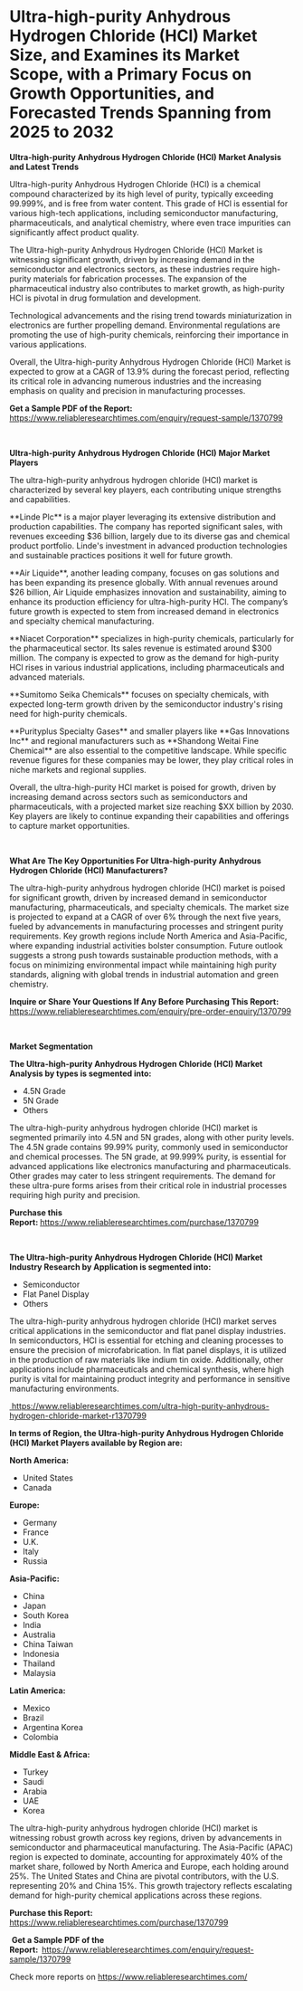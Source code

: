 <p><h1>Ultra-high-purity Anhydrous Hydrogen Chloride (HCl) Market Size, and Examines its Market Scope, with a Primary Focus on Growth Opportunities, and Forecasted Trends Spanning from 2025 to 2032</h1></p><p><strong>Ultra-high-purity Anhydrous Hydrogen Chloride (HCl) Market Analysis and Latest Trends</strong></p>
<p><p>Ultra-high-purity Anhydrous Hydrogen Chloride (HCl) is a chemical compound characterized by its high level of purity, typically exceeding 99.999%, and is free from water content. This grade of HCl is essential for various high-tech applications, including semiconductor manufacturing, pharmaceuticals, and analytical chemistry, where even trace impurities can significantly affect product quality.</p><p>The Ultra-high-purity Anhydrous Hydrogen Chloride (HCl) Market is witnessing significant growth, driven by increasing demand in the semiconductor and electronics sectors, as these industries require high-purity materials for fabrication processes. The expansion of the pharmaceutical industry also contributes to market growth, as high-purity HCl is pivotal in drug formulation and development. </p><p>Technological advancements and the rising trend towards miniaturization in electronics are further propelling demand. Environmental regulations are promoting the use of high-purity chemicals, reinforcing their importance in various applications. </p><p>Overall, the Ultra-high-purity Anhydrous Hydrogen Chloride (HCl) Market is expected to grow at a CAGR of 13.9% during the forecast period, reflecting its critical role in advancing numerous industries and the increasing emphasis on quality and precision in manufacturing processes.</p></p>
<p><strong>Get a Sample PDF of the Report:&nbsp;</strong> <a href="https://www.reliableresearchtimes.com/enquiry/request-sample/1370799?utm_campaign=3258&utm_medium=2&utm_source=Github&utm_content=ia&utm_term=22032025&utm_id=ultra-high-purity-anhydrous-hydrogen-chloride-hcl">https://www.reliableresearchtimes.com/enquiry/request-sample/1370799</a></p>
<p>&nbsp;</p>
<p><strong>Ultra-high-purity Anhydrous Hydrogen Chloride (HCl) Major Market Players</strong></p>
<p><p>The ultra-high-purity anhydrous hydrogen chloride (HCl) market is characterized by several key players, each contributing unique strengths and capabilities. </p><p>**Linde Plc** is a major player leveraging its extensive distribution and production capabilities. The company has reported significant sales, with revenues exceeding $36 billion, largely due to its diverse gas and chemical product portfolio. Linde's investment in advanced production technologies and sustainable practices positions it well for future growth.</p><p>**Air Liquide**, another leading company, focuses on gas solutions and has been expanding its presence globally. With annual revenues around $26 billion, Air Liquide emphasizes innovation and sustainability, aiming to enhance its production efficiency for ultra-high-purity HCl. The company’s future growth is expected to stem from increased demand in electronics and specialty chemical manufacturing.</p><p>**Niacet Corporation** specializes in high-purity chemicals, particularly for the pharmaceutical sector. Its sales revenue is estimated around $300 million. The company is expected to grow as the demand for high-purity HCl rises in various industrial applications, including pharmaceuticals and advanced materials.</p><p>**Sumitomo Seika Chemicals** focuses on specialty chemicals, with expected long-term growth driven by the semiconductor industry's rising need for high-purity chemicals. </p><p>**Purityplus Specialty Gases** and smaller players like **Gas Innovations Inc** and regional manufacturers such as **Shandong Weitai Fine Chemical** are also essential to the competitive landscape. While specific revenue figures for these companies may be lower, they play critical roles in niche markets and regional supplies.</p><p>Overall, the ultra-high-purity HCl market is poised for growth, driven by increasing demand across sectors such as semiconductors and pharmaceuticals, with a projected market size reaching $XX billion by 2030. Key players are likely to continue expanding their capabilities and offerings to capture market opportunities.</p></p>
<p>&nbsp;</p>
<p><strong>What Are The Key Opportunities For Ultra-high-purity Anhydrous Hydrogen Chloride (HCl) Manufacturers?</strong></p>
<p><p>The ultra-high-purity anhydrous hydrogen chloride (HCl) market is poised for significant growth, driven by increased demand in semiconductor manufacturing, pharmaceuticals, and specialty chemicals. The market size is projected to expand at a CAGR of over 6% through the next five years, fueled by advancements in manufacturing processes and stringent purity requirements. Key growth regions include North America and Asia-Pacific, where expanding industrial activities bolster consumption. Future outlook suggests a strong push towards sustainable production methods, with a focus on minimizing environmental impact while maintaining high purity standards, aligning with global trends in industrial automation and green chemistry.</p></p>
<p><strong>Inquire or Share Your Questions If Any Before Purchasing This Report:</strong> <a href="https://www.reliableresearchtimes.com/enquiry/pre-order-enquiry/1370799?utm_campaign=3258&utm_medium=2&utm_source=Github&utm_content=ia&utm_term=22032025&utm_id=ultra-high-purity-anhydrous-hydrogen-chloride-hcl">https://www.reliableresearchtimes.com/enquiry/pre-order-enquiry/1370799</a></p>
<p>&nbsp;</p>
<p><strong>Market Segmentation</strong></p>
<p><strong>The Ultra-high-purity Anhydrous Hydrogen Chloride (HCl) Market Analysis by types is segmented into:</strong></p>
<p><ul><li>4.5N Grade</li><li>5N Grade</li><li>Others</li></ul></p>
<p><p>The ultra-high-purity anhydrous hydrogen chloride (HCl) market is segmented primarily into 4.5N and 5N grades, along with other purity levels. The 4.5N grade contains 99.99% purity, commonly used in semiconductor and chemical processes. The 5N grade, at 99.999% purity, is essential for advanced applications like electronics manufacturing and pharmaceuticals. Other grades may cater to less stringent requirements. The demand for these ultra-pure forms arises from their critical role in industrial processes requiring high purity and precision.</p></p>
<p><strong>Purchase this Report:&nbsp;</strong><a href="https://www.reliableresearchtimes.com/purchase/1370799?utm_campaign=3258&utm_medium=2&utm_source=Github&utm_content=ia&utm_term=22032025&utm_id=ultra-high-purity-anhydrous-hydrogen-chloride-hcl">https://www.reliableresearchtimes.com/purchase/1370799</a></p>
<p>&nbsp;</p>
<p><strong>The Ultra-high-purity Anhydrous Hydrogen Chloride (HCl) Market Industry Research by Application is segmented into:</strong></p>
<p><ul><li>Semiconductor</li><li>Flat Panel Display</li><li>Others</li></ul></p>
<p><p>The ultra-high-purity anhydrous hydrogen chloride (HCl) market serves critical applications in the semiconductor and flat panel display industries. In semiconductors, HCl is essential for etching and cleaning processes to ensure the precision of microfabrication. In flat panel displays, it is utilized in the production of raw materials like indium tin oxide. Additionally, other applications include pharmaceuticals and chemical synthesis, where high purity is vital for maintaining product integrity and performance in sensitive manufacturing environments.</p></p>
<p><a href="https://www.reliableresearchtimes.com/ultra-high-purity-anhydrous-hydrogen-chloride-market-r1370799?utm_campaign=3258&utm_medium=2&utm_source=Github&utm_content=ia&utm_term=22032025&utm_id=ultra-high-purity-anhydrous-hydrogen-chloride-hcl">&nbsp;https://www.reliableresearchtimes.com/ultra-high-purity-anhydrous-hydrogen-chloride-market-r1370799</a></p>
<p><strong>In terms of Region, the Ultra-high-purity Anhydrous Hydrogen Chloride (HCl) Market Players available by Region are:</strong></p>
<p>
    <p> <strong> North America: </strong>
        <ul>
            <li>United States</li>
            <li>Canada</li>
        </ul>
        </p> 
    <p> <strong> Europe: </strong>
        <ul>
            <li>Germany</li>
            <li>France</li>
            <li>U.K.</li>
            <li>Italy</li>
            <li>Russia</li>
        </ul>
        </p> 
    <p> <strong> Asia-Pacific: </strong>
        <ul>
            <li>China</li>
            <li>Japan</li>
            <li>South Korea</li>
            <li>India</li>
            <li>Australia</li>
            <li>China Taiwan</li>
            <li>Indonesia</li>
            <li>Thailand</li>
            <li>Malaysia</li>
        </ul>
        </p> 
    <p> <strong> Latin America: </strong>
        <ul>
            <li>Mexico</li>
            <li>Brazil</li>
            <li>Argentina Korea</li>
            <li>Colombia</li>
        </ul>
        </p> 
    <p> <strong> Middle East & Africa: </strong>
        <ul>
            <li>Turkey</li>
            <li>Saudi</li>
            <li>Arabia</li>
            <li>UAE</li>
            <li>Korea</li>
        </ul>
    </p>
    </p>
<p><p>The ultra-high-purity anhydrous hydrogen chloride (HCl) market is witnessing robust growth across key regions, driven by advancements in semiconductor and pharmaceutical manufacturing. The Asia-Pacific (APAC) region is expected to dominate, accounting for approximately 40% of the market share, followed by North America and Europe, each holding around 25%. The United States and China are pivotal contributors, with the U.S. representing 20% and China 15%. This growth trajectory reflects escalating demand for high-purity chemical applications across these regions.</p></p>
<p><strong>Purchase this Report: </strong><a href="https://www.reliableresearchtimes.com/purchase/1370799?utm_campaign=3258&utm_medium=2&utm_source=Github&utm_content=ia&utm_term=22032025&utm_id=ultra-high-purity-anhydrous-hydrogen-chloride-hcl">https://www.reliableresearchtimes.com/purchase/1370799</a></p>
<p>&nbsp;<strong>Get a Sample PDF of the Report:&nbsp;&nbsp;</strong><a href="https://www.reliableresearchtimes.com/enquiry/request-sample/1370799?utm_campaign=3258&utm_medium=2&utm_source=Github&utm_content=ia&utm_term=22032025&utm_id=ultra-high-purity-anhydrous-hydrogen-chloride-hcl">https://www.reliableresearchtimes.com/enquiry/request-sample/1370799</a></p>
<p><strong></strong></p>
<p>Check more reports on <a href="https://www.reliableresearchtimes.com/?utm_campaign=3258&utm_medium=2&utm_source=Github&utm_content=ia&utm_term=22032025&utm_id=ultra-high-purity-anhydrous-hydrogen-chloride-hcl">https://www.reliableresearchtimes.com/</a></p>